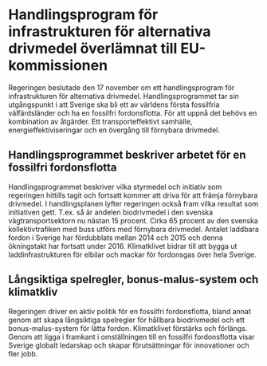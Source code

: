 # Handlingsprogram för infrastrukturen för alternativa drivmedel överlämnat till EU-kommissionen

Regeringen beslutade den 17 november om ett handlingsprogram för infrastrukturen för alternativa drivmedel. Handlingsprogrammet tar sin utgångspunkt i att Sverige ska bli ett av världens första fossilfria välfärdsländer och ha en fossilfri fordonsflotta. För att uppnå det behövs en kombination av åtgärder. Ett transporteffektivt samhälle, energieffektiviseringar och en övergång till förnybara drivmedel.

## Handlingsprogrammet beskriver arbetet för en fossilfri fordonsflotta

Handlingsprogrammet beskriver vilka styrmedel och initiativ som regeringen hittills tagit och fortsatt kommer att driva för att främja förnybara drivmedel. I handlingsplanen lyfter regeringen också fram vilka resultat som initiativen gett. T.ex. så är andelen biodrivmedel i den svenska vägtransportsektorn nu nästan 15 procent. Cirka 65 procent av den svenska kollektivtrafiken med buss utförs med förnybara drivmedel. Antalet laddbara fordon i Sverige har fördubblats mellan 2014 och 2015 och denna ökningstakt har fortsatt under 2016. Klimatklivet bidrar till att bygga ut laddinfrastrukturen för elbilar och mackar för fordonsgas över hela Sverige.

## Långsiktiga spelregler, bonus-malus-system och klimatkliv

Regeringen driver en aktiv politik för en fossilfri fordonsflotta, bland annat genom att skapa långsiktiga spelregler för hållbara biodrivmedel och ett bonus-malus-system för lätta fordon. Klimatklivet förstärks och förlängs. Genom att ligga i framkant i omställningen till en fossilfri fordonsflotta visar Sverige globalt ledarskap och skapar förutsättningar för innovationer och fler jobb.
